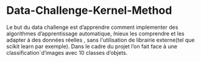 # Data-Challenge-Kernel-Method
Le but du data challenge est d’apprendre comment implementer des algorithmes d’apprentissage automatique, ́mieux les comprendre et les adapter à des données réelles , sans l'utilisation de librairie externe(tel que scikit learn par exemple). ́Dans le cadre du projet l’on fait face à une classification`d’images avec 10 classes d’objets.
